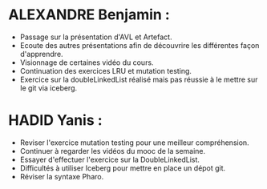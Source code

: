 
# ALEXANDRE Benjamin :

- Passage sur la présentation d'AVL et Artefact.
- Ecoute des autres présentations afin de découvrire les différentes façon d'apprendre.
- Visionnage de certaines vidéo du cours.
- Continuation des exercices LRU et mutation testing.
- Exercice sur la doubleLinkedList réalisé mais pas réussie à le mettre sur le git via iceberg.


# HADID Yanis :

- Reviser l'exercice mutation testing pour une meilleur compréhension.
- Continuer à regarder les vidéos du mooc de la semaine.
- Essayer d'effectuer l'exercice sur la DoubleLinkedList.
- Difficultés à utiliser Iceberg pour mettre en place un dépot git.
- Réviser la syntaxe Pharo.

